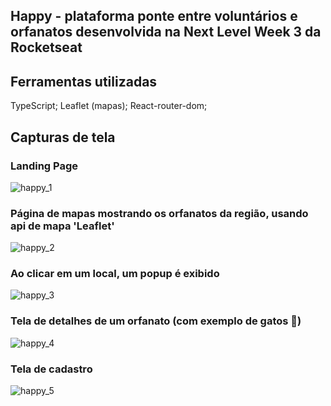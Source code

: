 ## Happy - plataforma ponte entre voluntários e orfanatos desenvolvida na Next Level Week 3 da Rocketseat

## Ferramentas utilizadas

TypeScript;
Leaflet (mapas);
React-router-dom;

## Capturas de tela

### Landing Page
![happy_1](https://user-images.githubusercontent.com/29109974/96292733-0cee1880-0fc0-11eb-8a40-378acfeba444.png)

### Página de mapas mostrando os orfanatos da região, usando api de mapa 'Leaflet'
![happy_2](https://user-images.githubusercontent.com/29109974/96292739-0eb7dc00-0fc0-11eb-8363-d83a331530b2.png)

### Ao clicar em um local, um popup é exibido
![happy_3](https://user-images.githubusercontent.com/29109974/96292742-0f507280-0fc0-11eb-85e8-5091877287a6.png)

### Tela de detalhes de um orfanato (com exemplo de gatos :purple_heart:)
![happy_4](https://user-images.githubusercontent.com/29109974/96292745-10819f80-0fc0-11eb-8aaf-03a0827e1cdf.gif)

### Tela de cadastro
![happy_5](https://user-images.githubusercontent.com/29109974/96292750-124b6300-0fc0-11eb-8dba-4ef1f2af716d.gif)
